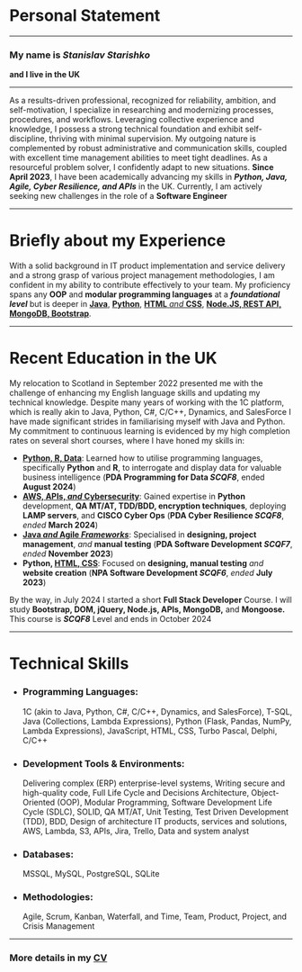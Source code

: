 # Personal Statement
---
### My name is *Stanislav Starishko*
**and I live in the UK**

---
As a results-driven professional, recognized for reliability, ambition, and self-motivation, I specialize in researching and modernizing processes, procedures, and workflows. Leveraging collective experience and knowledge, I possess a strong technical foundation and exhibit self-discipline, thriving with minimal supervision. My outgoing nature is complemented by robust administrative and communication skills, coupled with excellent time management abilities to meet tight deadlines. As a resourceful problem solver, I confidently adapt to new situations. **Since April 2023**, I have been academically advancing my skills in ***Python, Java, Agile, Cyber Resilience, and APIs*** in the UK. Currently, I am actively seeking new challenges in the role of a **Software Engineer**

---
# Briefly about my Experience

With a solid background in IT product implementation and service delivery and a strong grasp of various project management methodologies, I am confident in my ability to contribute effectively to your team. My proficiency spans any **OOP** and **modular programming languages** at a ***foundational level*** but is deeper in [**Java**](https://github.com/StanStarishko/Portfolio/tree/main/Java), [**Python**](https://github.com/StanStarishko/Portfolio/tree/main/Python), [**HTML** *and* **CSS**](https://github.com/StanStarishko/Portfolio/tree/main/HTML-CSSR-JS), [**Node.JS, REST API, MongoDB, Bootstrap**](https://github.com/StanStarishko/Kittoch-Car-Hire/tree/main).

---
# Recent Education in the UK
My relocation to Scotland in September 2022 presented me with the challenge of enhancing my English language skills and updating my technical knowledge. Despite many years of working with the 1C platform, which is really akin to Java, Python, C#, C/C++, Dynamics, and SalesForce I have made significant strides in familiarising myself with Java and Python. My commitment to continuous learning is evidenced by my high completion rates on several short courses, where I have honed my skills in:
- [**Python, R, Data**](https://github.com/StanStarishko/Portfolio/blob/main/Python/Heart%20Attack%20Risk%20Factors/Heart_Attack_Risk_Factors.ipynb): Learned how to utilise programming languages, specifically **Python** and **R**, to interrogate and display data for valuable business intelligence (**PDA Programming for Data *SCQF8***, ended **August 2024**)
- [**AWS, APIs, *and* Cybersecurity**](https://github.com/StanStarishko/Portfolio/tree/main/Python/Software%20Security%20Project): Gained expertise in **Python** development, **QA MT/AT, TDD/BDD, encryption techniques**, deploying **LAMP servers**, and **CISCO Cyber Ops** (**PDA Cyber Resilience *SCQF8***, *ended* **March 2024**)
- [**Java *and* Agile *Frameworks***](https://github.com/StanStarishko/Portfolio/tree/main/Java/Glasgow%20Clyde%20Runners%20Club): Specialised in **designing, project management**, *and* **manual testing** (**PDA Software Development *SCQF7***, *ended* **November 2023**)
- **Python, [HTML, CSS](https://github.com/StanStarishko/Portfolio/tree/main/HTML-CSSR-JS/Abbington-Farm)**: Focused on **designing, manual testing** *and* **website creation** (**NPA Software Development *SCQF6***, *ended* **July 2023**)

By the way, in July 2024 I started a short **Full Stack Developer** Course. I will study **Bootstrap, DOM, jQuery, Node.js, APIs, MongoDB,** and **Mongoose.** This course is ***SCQF8*** Level and ends in October 2024

---
# Technical Skills
-	### Programming Languages:
    1C (akin to Java, Python, C#, C/C++, Dynamics, and SalesForce), T-SQL, Java (Collections, Lambda Expressions), Python (Flask, Pandas, NumPy, Lambda Expressions), JavaScript, HTML, CSS, Turbo Pascal, Delphi, C/C++
-	### Development Tools & Environments:
    Delivering complex (ERP) enterprise-level systems, Writing secure and high-quality code, Full Life Cycle and Decisions Architecture, Object-Oriented  (OOP), Modular Programming, Software Development Life Cycle (SDLC), SOLID, QA MT/AT, Unit Testing, Test Driven Development (TDD), BDD, Design of architecture IT products, services and solutions, AWS, Lambda, S3, APIs, Jira, Trello, Data and system analyst
-	### Databases:
    MSSQL, MySQL, PostgreSQL, SQLite
-	### Methodologies:
    Agile, Scrum, Kanban, Waterfall, and Time, Team, Product, Project, and Crisis Management
---
  ### More details in my [CV](https://github.com/StanStarishko/Portfolio/blob/main/Stanislav%20Starishko%20CV.pdf)

